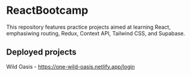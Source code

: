 # ReactBootcamp
This repository features practice projects aimed at learning React, emphasiwing routing, Redux, Context API, Tailwind CSS, and Supabase.

## Deployed projects
Wild Oasis - https://one-wild-oasis.netlify.app/login
